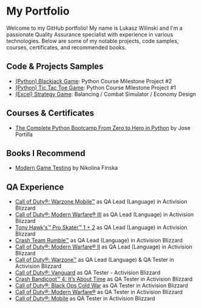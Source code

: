 # My Portfolio

Welcome to my GitHub portfolio! My name is Lukasz Wilinski and I'm a passionate Quality Assurance specialist with experience in various technologies. Below are some of my notable projects, code samples, courses, certificates, and recommended books.

## Code & Projects Samples
- <a href="https://github.com/LukaszWilinski95/LukaszWilinski95.github.io/blob/main/(Python)%20Blackjack.py" target="_blank">(Python) Blackjack Game</a>: Python Course Milestone Project #2
- <a href="https://github.com/LukaszWilinski95/LukaszWilinski95.github.io/blob/main/(Python)%20Tic%20Tac%20Toe.py" target="_blank">(Python) Tic Tac Toe Game</a>: Python Course Milestone Project #1
- <a href="https://github.com/LukaszWilinski95/LukaszWilinski95.github.io/blob/main/(Excel)%20Strategy_Game_datasheet.xlsx" target="_blank">(Excel) Strategy Game</a>: Balancing / Combat Simulator / Economy Design

## Courses & Certificates
- <a href="https://www.udemy.com/course/complete-python-bootcamp/" target="_blank">The Complete Python Bootcamp From Zero to Hero in Python</a> by Jose Portilla

## Books I Recommend
- <a href="https://www.google.co.uk/books/edition/Modern_Game_Testing/IEDHEAAAQBAJ?hl=en&gbpv=0" target="_blank">Modern Game Testing</a> by Nikolina Finska

## QA Experience
- <a href="https://play.google.com/store/apps/details?id=com.activision.callofduty.warzone&hl=en_GB&gl=US" target="_blank">Call of Duty®: Warzone Mobile™</a> as QA Lead (Language) in Activision Blizzard
- <a href="https://store.steampowered.com/app/2519060/Call_of_Duty_Modern_Warfare_III/" target="_blank">Call of Duty®: Modern Warfare® III</a> as QA Lead (Language) in Activision Blizzard
- <a href="https://store.steampowered.com/app/2395210/Tony_Hawks_Pro_Skater_1__2/" target="_blank">Tony Hawk's™ Pro Skater™ 1 + 2</a> as QA Lead (Language) in Activision Blizzard
- <a href="https://www.xbox.com/en-GB/games/store/crash-team-rumble-standard-edition/9PLQTD4LT2KS" target="_blank">Crash Team Rumble™</a> as QA Lead (Language) in Activision Blizzard
- <a href="https://store.steampowered.com/app/1962660/Call_of_Duty_Modern_Warfare_II/" target="_blank">Call of Duty®: Modern Warfare® II</a> as QA Lead (Language) in Activision Blizzard
- <a href="https://store.steampowered.com/app/1962663/Call_of_Duty_Warzone/" target="_blank">Call of Duty®: Warzone™</a> as QA Lead (Language) & QA Tester in Activision Blizzard
- <a href="https://store.steampowered.com/app/1985820/Call_of_Duty_Vanguard/" target="_blank">Call of Duty®: Vanguard</a> as QA Tester - Activision Blizzard
- <a href="https://store.steampowered.com/app/1378990/Crash_Bandicoot_4_Its_About_Time/" target="_blank">Crash Bandicoot™ 4: It’s About Time</a> as QA Tester in Activision Blizzard
- <a href="https://store.steampowered.com/app/1985810/Call_of_Duty_Black_Ops_Cold_War/" target="_blank">Call of Duty®: Black Ops Cold War</a> as QA Tester in Activision Blizzard
- <a href="https://store.steampowered.com/app/2000950/Call_of_Duty_Modern_Warfare/" target="_blank">Call of Duty®: Modern Warfare®</a> as QA Tester in Activision Blizzard
- <a href="https://play.google.com/store/apps/details?id=com.activision.callofduty.shooter&hl=en_GB&gl=US&pli=1" target="_blank">Call of Duty®: Mobile</a> as QA Tester in Activision Blizzard
